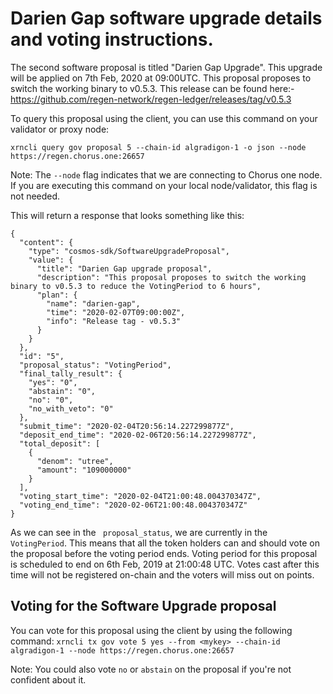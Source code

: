 # Darien Gap software upgrade details and voting instructions.

The second software proposal is titled "Darien Gap Upgrade". This upgrade will be applied on 7th Feb, 2020 at 09:00UTC. This proposal proposes to switch the working binary to v0.5.3. This release can be found here:- https://github.com/regen-network/regen-ledger/releases/tag/v0.5.3

To query this proposal using the client, you can use this command on your validator or proxy node:
```
xrncli query gov proposal 5 --chain-id algradigon-1 -o json --node https://regen.chorus.one:26657
```
Note: The ```--node``` flag indicates that we are connecting to Chorus one node. If you are executing this command on your local node/validator, this flag is not needed.

This will return a response that looks something like this:
```
{
  "content": {
    "type": "cosmos-sdk/SoftwareUpgradeProposal",
    "value": {
      "title": "Darien Gap upgrade proposal",
      "description": "This proposal proposes to switch the working binary to v0.5.3 to reduce the VotingPeriod to 6 hours",
      "plan": {
        "name": "darien-gap",
        "time": "2020-02-07T09:00:00Z",
        "info": "Release tag - v0.5.3"
      }
    }
  },
  "id": "5",
  "proposal_status": "VotingPeriod",
  "final_tally_result": {
    "yes": "0",
    "abstain": "0",
    "no": "0",
    "no_with_veto": "0"
  },
  "submit_time": "2020-02-04T20:56:14.227299877Z",
  "deposit_end_time": "2020-02-06T20:56:14.227299877Z",
  "total_deposit": [
    {
      "denom": "utree",
      "amount": "109000000"
    }
  ],
  "voting_start_time": "2020-02-04T21:00:48.004370347Z",
  "voting_end_time": "2020-02-06T21:00:48.004370347Z"
}
```

As we can see in the ``` proposal_status```, we are currently in the ```VotingPeriod```. This means that all the token holders can and should vote on the proposal before the voting period ends. Voting period for this proposal is scheduled to end on 6th Feb, 2019 at 21:00:48 UTC. Votes cast after this time will not be registered on-chain and the voters will miss out on points.

## Voting for the Software Upgrade proposal

You can vote for this proposal using the client by using the following command:
```xrncli tx gov vote 5 yes --from <mykey> --chain-id algradigon-1 --node https://regen.chorus.one:26657```

Note:
You could also vote ```no``` or ```abstain``` on the proposal if you're not confident about it.


